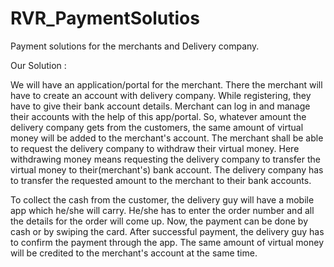 # RVR_PaymentSolutios
Payment solutions for the merchants and Delivery company.

 
Our Solution : 

We will have an application/portal for the merchant. There the merchant will have to create an account with delivery company. While registering, they have to give their bank account details. Merchant can log in and manage their accounts with the help of this app/portal. So, whatever amount the delivery company gets from the customers, the same amount of virtual money will be added to the merchant's account. The merchant shall be able to request the delivery company to withdraw their virtual money. Here withdrawing money means requesting the delivery company to transfer the virtual money to their(merchant's) bank account. The delivery company has to transfer the requested amount to the merchant to their bank accounts.

To collect the cash from the customer, the delivery guy will have a mobile app which he/she will carry. He/she has to enter the order number and all the details for the order will come up. Now, the payment can be done by cash or by swiping the card. After successful payment, the delivery guy has to confirm the payment through the app. The same amount of virtual money will be credited to the merchant's account at the same time.
